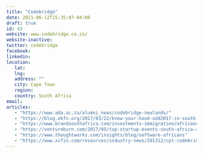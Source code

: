 ```yaml
---
title: "Codebridge"
date: 2021-06-12T15:35:07-04:00
draft: true
id: 43
website: www.codebridge.co.za/
website-inactive: 
twitter: codebridge
facebook: 
linkedin: 
location: 
   lat: 
   lng: 
   address: ""
   city: Cape Town
   region: 
   country: South Africa 
email: 
articles:
   - "https://www.ada.ac.za/alumni_news/codebridge-newlands/"
   - "https://blog.okfn.org/2017/03/22/know-your-hood-odd2017-in-south-africa/"
   - "https://www.brandsouthafrica.com/investments-immigration/africanews/africa-s-high-tech-boom-boosts-the-continent-s-competitiveness"
   - "https://ventureburn.com/2017/05/top-startup-events-south-africa-africa-know-week-29052017/"
   - "https://www.thoughtworks.com/insights/blog/software-africans"
   - "https://www.xifin.com/resources/industry-news/201312/cpt-codebridge"
---
```


